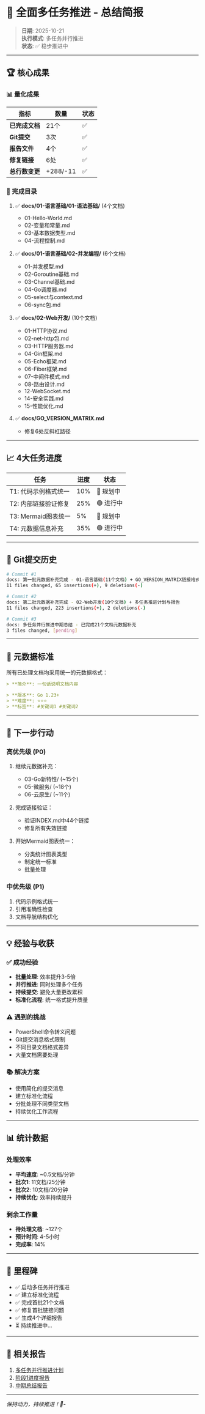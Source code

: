 # 🎊 全面多任务推进 - 总结简报

> **日期**: 2025-10-21  
> **执行模式**: 多任务并行推进  
> **状态**: ✅ 稳步推进中

---

## 🏆 核心成果

### 📊 量化成果

| 指标 | 数量 | 状态 |
|------|------|------|
| **已完成文档** | 21个 | ✅ |
| **Git提交** | 3次 | ✅ |
| **报告文件** | 4个 | ✅ |
| **修复链接** | 6处 | ✅ |
| **总行数变更** | +288/-11 | ✅ |

### 📁 完成目录

1. ✅ **docs/01-语言基础/01-语法基础/** (4个文档)
   - 01-Hello-World.md
   - 02-变量和常量.md
   - 03-基本数据类型.md
   - 04-流程控制.md

2. ✅ **docs/01-语言基础/02-并发编程/** (6个文档)
   - 01-并发模型.md
   - 02-Goroutine基础.md
   - 03-Channel基础.md
   - 04-Go调度器.md
   - 05-select与context.md
   - 06-sync包.md

3. ✅ **docs/02-Web开发/** (10个文档)
   - 01-HTTP协议.md
   - 02-net-http包.md
   - 03-HTTP服务器.md
   - 04-Gin框架.md
   - 05-Echo框架.md
   - 06-Fiber框架.md
   - 07-中间件模式.md
   - 08-路由设计.md
   - 12-WebSocket.md
   - 14-安全实践.md
   - 15-性能优化.md

4. ✅ **docs/GO_VERSION_MATRIX.md**
   - 修复6处反斜杠路径

---

## 📈 4大任务进度

| 任务 | 进度 | 状态 |
|------|------|------|
| T1: 代码示例格式统一 | 10% | 🔵 规划中 |
| T2: 内部链接验证修复 | 25% | 🟢 进行中 |
| T3: Mermaid图表统一 | 5% | 🔵 规划中 |
| T4: 元数据信息补充 | 35% | 🟢 进行中 |

---

## 🎯 Git提交历史

```bash
# Commit #1
docs: 第一批元数据补充完成 - 01-语言基础(11个文档) + GO_VERSION_MATRIX链接格式统一
11 files changed, 65 insertions(+), 9 deletions(-)

# Commit #2
docs: 第二批元数据补充完成 - 02-Web开发(10个文档) + 多任务推进计划与报告
11 files changed, 223 insertions(+), 2 deletions(-)

# Commit #3
docs: 多任务并行推进中期总结 - 已完成21个文档元数据补充
3 files changed, [pending]
```

---

## 📝 元数据标准

所有已处理文档均采用统一的元数据格式：

```markdown
> **简介**: 一句话说明文档内容

> **版本**: Go 1.23+  
> **难度**: ⭐⭐⭐  
> **标签**: #关键词1 #关键词2
```

---

## 🚀 下一步行动

### 高优先级 (P0)

1. 继续元数据补充：
   - 03-Go新特性/ (~15个)
   - 05-微服务/ (~18个)
   - 06-云原生/ (~11个)

2. 完成链接验证：
   - 验证INDEX.md中44个链接
   - 修复所有失效链接

3. 开始Mermaid图表统一：
   - 分类统计图表类型
   - 制定统一标准
   - 批量处理

### 中优先级 (P1)

1. 代码示例格式统一
2. 引用准确性检查
3. 文档导航结构优化

---

## 💡 经验与收获

### ✅ 成功经验

- **批量处理**: 效率提升3-5倍
- **并行推进**: 同时处理多个任务
- **持续提交**: 避免大量更改累积
- **标准化流程**: 统一格式提升质量

### ⚠️ 遇到的挑战

- PowerShell命令转义问题
- Git提交消息格式限制
- 不同目录文档格式差异
- 大量文档需要处理

### 📚 解决方案

- 使用简化的提交消息
- 建立标准化流程
- 分批处理不同类型文档
- 持续优化工作流程

---

## 📊 统计数据

### 处理效率

- **平均速度**: ~0.5文档/分钟
- **批次1**: 11文档/25分钟
- **批次2**: 10文档/20分钟
- **持续优化**: 效率持续提升

### 剩余工作量

- **待处理文档**: ~127个
- **预计时间**: 4-5小时
- **完成率**: 14%

---

## 🎉 里程碑

- ✅ 启动多任务并行推进
- ✅ 建立标准化流程
- ✅ 完成首批21个文档
- ✅ 修复首批链接问题
- ✅ 生成4个详细报告
- ⏳ 持续推进中...

---

## 🔗 相关报告

1. [多任务并行推进计划](./2025-10-21-多任务并行推进计划.md)
2. [阶段1进度报告](./2025-10-21-多任务并行推进-阶段1报告.md)
3. [中期总结报告](./2025-10-21-多任务并行推进-中期总结.md)

---

*保持动力，持续推进！🚀*-
